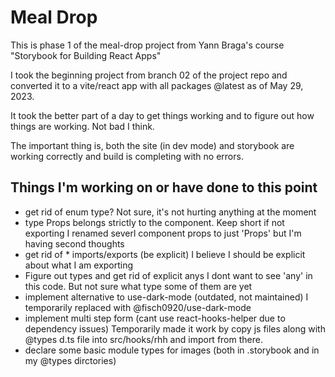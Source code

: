 # Meal Drop

This is phase 1 of the meal-drop project from Yann Braga's course "Storybook for Building React Apps"

I took the beginning project from branch 02 of the project repo and converted it to
a vite/react app with all packages @latest as of May 29, 2023.

It took the better part of a day to get things working and to figure out how things are working. Not bad I think.

The important thing is, both the site (in dev mode) and storybook are working correctly and build is completing with no errors.

## Things I'm working on or have done to this point

- get rid of enum type? Not sure, it's not hurting anything at the moment
- type Props belongs strictly to the component. Keep short if not exporting
  I renamed severl component props to just 'Props' but I'm having second thoughts
- get rid of \* imports/exports (be explicit)
  I believe I should be explicit about what I am exporting
- Figure out types and get rid of explicit anys
  I dont want to see 'any' in this code. But not sure what type some of them are yet
- implement alternative to use-dark-mode (outdated, not maintained)
  I temporarily replaced with @fisch0920/use-dark-mode
- implement multi step form (cant use react-hooks-helper due to dependency issues)
  Temporarily made it work by copy js files along with @types d.ts file into src/hooks/rhh
  and import from there.
- declare some basic module types for images (both in .storybook and in my @types dirctories)
